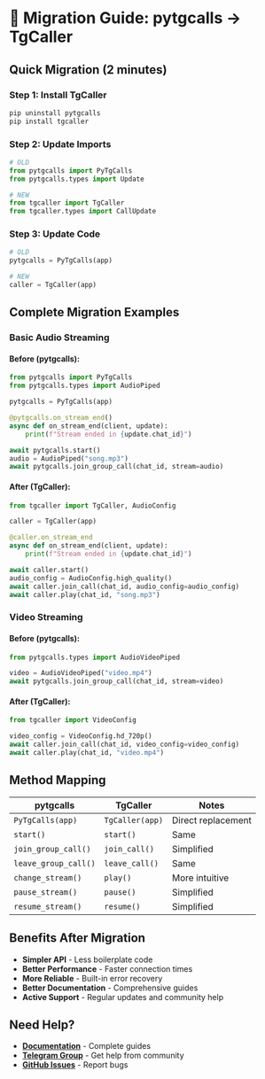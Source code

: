 # 🔄 Migration Guide: pytgcalls → TgCaller

## Quick Migration (2 minutes)

### Step 1: Install TgCaller
```bash
pip uninstall pytgcalls
pip install tgcaller
```

### Step 2: Update Imports
```python
# OLD
from pytgcalls import PyTgCalls
from pytgcalls.types import Update

# NEW
from tgcaller import TgCaller
from tgcaller.types import CallUpdate
```

### Step 3: Update Code
```python
# OLD
pytgcalls = PyTgCalls(app)

# NEW
caller = TgCaller(app)
```

## Complete Migration Examples

### Basic Audio Streaming

#### Before (pytgcalls):
```python
from pytgcalls import PyTgCalls
from pytgcalls.types import AudioPiped

pytgcalls = PyTgCalls(app)

@pytgcalls.on_stream_end()
async def on_stream_end(client, update):
    print(f"Stream ended in {update.chat_id}")

await pytgcalls.start()
audio = AudioPiped("song.mp3")
await pytgcalls.join_group_call(chat_id, stream=audio)
```

#### After (TgCaller):
```python
from tgcaller import TgCaller, AudioConfig

caller = TgCaller(app)

@caller.on_stream_end
async def on_stream_end(client, update):
    print(f"Stream ended in {update.chat_id}")

await caller.start()
audio_config = AudioConfig.high_quality()
await caller.join_call(chat_id, audio_config=audio_config)
await caller.play(chat_id, "song.mp3")
```

### Video Streaming

#### Before (pytgcalls):
```python
from pytgcalls.types import AudioVideoPiped

video = AudioVideoPiped("video.mp4")
await pytgcalls.join_group_call(chat_id, stream=video)
```

#### After (TgCaller):
```python
from tgcaller import VideoConfig

video_config = VideoConfig.hd_720p()
await caller.join_call(chat_id, video_config=video_config)
await caller.play(chat_id, "video.mp4")
```

## Method Mapping

| pytgcalls | TgCaller | Notes |
|-----------|----------|-------|
| `PyTgCalls(app)` | `TgCaller(app)` | Direct replacement |
| `start()` | `start()` | Same |
| `join_group_call()` | `join_call()` | Simplified |
| `leave_group_call()` | `leave_call()` | Same |
| `change_stream()` | `play()` | More intuitive |
| `pause_stream()` | `pause()` | Simplified |
| `resume_stream()` | `resume()` | Simplified |

## Benefits After Migration

- **Simpler API** - Less boilerplate code
- **Better Performance** - Faster connection times
- **More Reliable** - Built-in error recovery
- **Better Documentation** - Comprehensive guides
- **Active Support** - Regular updates and community help

## Need Help?

- **[Documentation](https://tgcaller.readthedocs.io)** - Complete guides
- **[Telegram Group](https://t.me/tgcaller)** - Get help from community
- **[GitHub Issues](https://github.com/tgcaller/tgcaller/issues)** - Report bugs